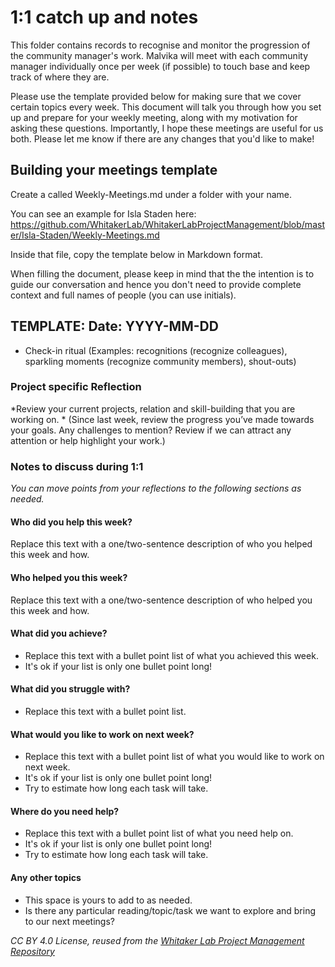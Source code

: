 # 1:1 catch up and notes

This folder contains records to recognise and monitor the progression of the community manager's work.
Malvika will meet with each community manager individually once per week (if possible) to touch base and keep track of where they are.

Please use the template provided below for making sure that we cover certain topics every week. This document will talk you through how you set up and prepare for your weekly meeting, along with my motivation for asking these questions.
Importantly, I hope these meetings are useful for us both. 
Please let me know if there are any changes that you'd like to make!

## Building your meetings template

Create a called Weekly-Meetings.md under a folder with your name.

You can see an example for Isla Staden here: https://github.com/WhitakerLab/WhitakerLabProjectManagement/blob/master/Isla-Staden/Weekly-Meetings.md

Inside that file, copy the template below in Markdown format.

When filling the document, please keep in mind that the the intention is to guide our conversation and hence you don't need to provide complete context and full names of people (you can use initials).

## TEMPLATE: Date: YYYY-MM-DD

- Check-in ritual
(Examples: recognitions (recognize colleagues), sparkling moments (recognize community members), shout-outs)

### Project specific Reflection

*Review your current projects, relation and skill-building that you are working on. *
(Since last week, review the progress you’ve made towards your goals. Any challenges to mention? Review if we can attract any attention or help highlight your work.)

### Notes to discuss during 1:1

*You can move points from your reflections to the following sections as needed.*

#### Who did you help this week?

Replace this text with a one/two-sentence description of who you helped this week and how.

#### Who helped you this week?

Replace this text with a one/two-sentence description of who helped you this week and how.

#### What did you achieve?

* Replace this text with a bullet point list of what you achieved this week.
* It's ok if your list is only one bullet point long!

#### What did you struggle with?

* Replace this text with a bullet point list.

#### What would you like to work on next week?

* Replace this text with a bullet point list of what you would like to work on next week.
* It's ok if your list is only one bullet point long!
* Try to estimate how long each task will take.

#### Where do you need help?

* Replace this text with a bullet point list of what you need help on.
* It's ok if your list is only one bullet point long!
* Try to estimate how long each task will take.

#### Any other topics

- This space is yours to add to as needed.
- Is there any particular reading/topic/task we want to explore and bring to our next meetings?

*CC BY 4.0 License, reused from the [Whitaker Lab Project Management Repository](https://github.com/WhitakerLab/Onboarding/blob/lab-meetings/Setting-up-your-weekly-meetings.md)*
